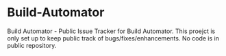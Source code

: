 Build-Automator
===============

Build Automator - Public Issue Tracker for Build Automator.  This proejct is only set up to keep public track 
of bugs/fixes/enhancements.  No code is in public repository. 

